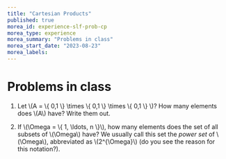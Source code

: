 ```yaml
---
title: "Cartesian Products"
published: true
morea_id: experience-slf-prob-cp
morea_type: experience
morea_summary: "Problems in class"
morea_start_date: "2023-08-23"
morea_labels:
---
```

# Problems in class


1. Let \\(A = \\{ 0,1 \\} \times \\{ 0,1 \\} \times \\{ 0,1 \\} \\)? How many elements does \\(A\\) have? Write them out.

2. If \\(\Omega = \\{ 1, \ldots,  n \\}\\), how many elements does the set of all subsets of \\(\Omega\\) have? We usually call this set the *power set* of \\(\Omega\\), abbreviated as \\(2^{\Omega}\\) (do you see the reason for this notation?). 


